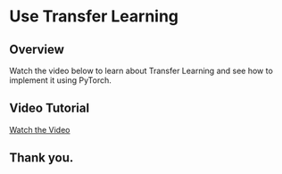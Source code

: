 # Use Transfer Learning

## Overview

Watch the video below to learn about Transfer Learning and see how to implement it using PyTorch.

## Video Tutorial

[Watch the Video](https://youtu.be/QNNDHeEAGE4)

## Thank you.
